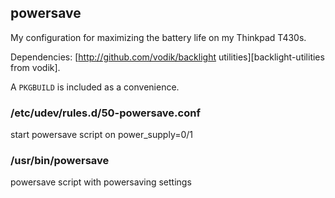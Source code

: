 ## powersave

My configuration for maximizing the battery life on my Thinkpad T430s.

Dependencies: [http://github.com/vodik/backlight utilities][backlight-utilities from vodik].

A `PKGBUILD` is included as a convenience.

### /etc/udev/rules.d/50-powersave.conf

start powersave script on power_supply=0/1

### /usr/bin/powersave

powersave script with powersaving settings

